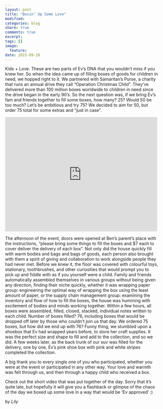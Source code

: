 ```yaml
---
layout: post
title: "Boxin’ Up Some Love"
modified:
categories: blog
share: true
comments: true
excerpt:
tags: []
image:
  feature:
date: 2015-09-28
---
```


Kids + Love. These are two parts of Ev’s DNA that you wouldn’t miss if you knew her. So when the idea came up of filling boxes of goods for children in need, we hopped right to it. We partnered with Samaritan’s Purse, a charity that runs an annual drive they call “Operation Christmas Child”. They’ve delivered more than 100 million boxes worldwide to children in need  since the drive began in the early 90’s. 
So the next question was, if we bring Ev’s fam and friends together to fill some boxes, how many? 25? Would 50 be too much? Let’s be ambitious and try 75? 
We decided to aim for 50, but order 75 total for some extras and “just in case”. 

<iframe src="https://player.vimeo.com/video/141326122" width="500" height="375" frameborder="0" webkitallowfullscreen mozallowfullscreen allowfullscreen></iframe>

The afternoon of the event, doors were opened at Ben’s parent’s place with the instructions, “please bring some things to fill the boxes and $7 each to cover deliver the delivery of each box”. Not only did the house quickly fill with warm bodies and bags and bags of goods, each person also brought with them a spirit of giving and collaboration to work alongside people they had never met. Before we knew it, the floor was covered with colourful toys, stationary, toothbrushes, and other curiosities that would prompt you to pick up and fiddle with as if you yourself were a child. Family and friends automatically assembled themselves in various groups without being given any direction, finding their niche quickly, whether it was wrapping paper group: engineering the optimal way of wrapping the box using the least amount of paper, or the supply chain management group: examining the inventory and flow of how to fill the boxes, the house was humming with excitement of bodies and minds working together. Within a few hours, all boxes were assembled, filled, closed, stacked, individual notes written to each child. Number of boxes filled? 76, including boxes that would be dropped off later by those who couldn’t join us that day. We ordered 75 boxes, but how did we end up with 76? Funny thing, we stumbled upon a shoebox that Ev had wrapped years before, to store her craft supplies. It was the perfect size and shape to fill and add to the collection, and so we did. A few weeks later, as the back trunk of our suv was filled for the delivery, one by one, Ev’s pink shoe box with pink and white stripes completed the collection. 

A big thank you to every single one of you who participated, whether you were at the event or participated in any other way. Your love and warmth was felt through us, and then through a happy child who received a box. 

Check out the short video that was put together of the day. Sorry that it’s quite late, but hopefully it will give you a flashback or glimpse of the chaos of the day we boxed up some love in a way that would be ‘Ev approved’ :)

*by Lily*